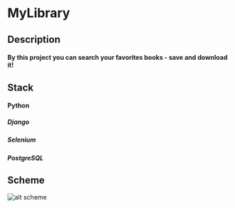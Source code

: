 # MyLibrary

## Description
#### By this project you can search your favorites books - save and download it!

## Stack
#### Python
##### Django
##### Selenium
##### PostgreSQL

## Scheme
![alt scheme](https://imgur.com/a/3C5ldAF)
